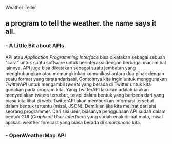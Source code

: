 Weather Teller

a program to tell the weather. the name says it all.
--------------------------------

### - A Little Bit about APIs
API atau _Application Programming Interface_ bisa dikatakan sebagai sebuah "cara" untuk suatu software untuk berinteraksi dengan berbagai macam hal lainnya. API juga bisa dikatakan sebagai suatu jembatan yang menghubungkan atau memungkinkan komunikasi antara dua pihak dengan suatu format yang terstandarisasi. Contohnya kita ingin untuk menggunakan _TwitterAPI_ untuk mengambil _tweets_ yang berada di Twitter untuk kita gunakan pada program kita. Yang TwitterAPI lakukan adalah ia akan menyediakan tweets tersebut, tetapi dalam bentuk yang berbeda dari yang biasa kita lihat di web. TwitterAPI akan memberikan informasi tersebut dalam bentuk tertentu (misal, JSON). Demikian jika kita melihat dari sisi seorang programmer. Dari sisi user, biasanya penggunaan API sudah dalam bentuk GUI (_Graphical User Interface_) yang sudah enak dilihat mata, misal aplikasi weather forecast yang biasa berada di _smartphone_ kita.

### - OpenWeatherMap API
